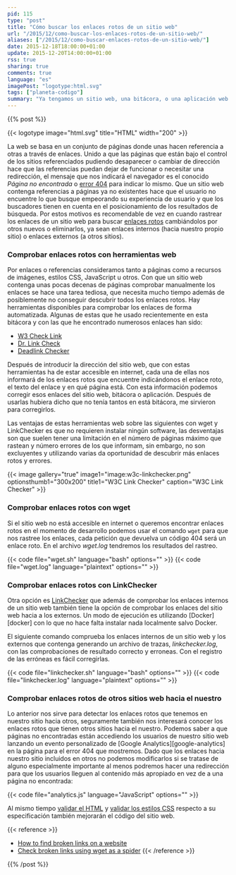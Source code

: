 ```yaml
---
pid: 115
type: "post"
title: "Cómo buscar los enlaces rotos de un sitio web"
url: "/2015/12/como-buscar-los-enlaces-rotos-de-un-sitio-web/"
aliases: ["/2015/12/como-buscar-enlaces-rotos-de-un-sitio-web/"]
date: 2015-12-18T18:00:00+01:00
update: 2015-12-20T14:00:00+01:00
rss: true
sharing: true
comments: true
language: "es"
imagePost: "logotype:html.svg"
tags: ["planeta-codigo"]
summary: "Ya tengamos un sitio web, una bitácora, o una aplicación web es recomendable comprobar cada cierto tiempo los enlaces rotos. Las páginas pueden desaparecer o cambiar de dirección y esto provocará páginas no encontradas en los enlaces que las referenciasen. Usando herramientas que automaticen la tarea podemos encontrar enlaces rotos de forma efectiva y rápida."
---
```


{{% post %}}

{{< logotype image="html.svg" title="HTML" width="200" >}}

La web se basa en un conjunto de páginas donde unas hacen referencia a otras a través de enlaces. Unido a que las páginas que están bajo el control de los sitios referenciados pudiendo desaparecer o cambiar de dirección hace que las referencias puedan dejar de funcionar o necesitar una redirección, el mensaje que nos indicará el navegador es el conocido _Página no encontrada_ o [error 404](https://es.wikipedia.org/wiki/Error_404) para indicar lo mismo. Que un sitio web contenga referencias a páginas ya no existentes hace que el usuario no encuentre lo que busque empeorando su experiencia de usuario y que los buscadores tienen en cuenta en el posicionamiento de los resultados de búsqueda. Por estos motivos es recomendable de vez en cuando rastrear los enlaces de un sitio web para buscar [enlaces rotos](https://en.wikipedia.org/wiki/Link_rot) cambiándolos por otros nuevos o eliminarlos, ya sean enlaces internos (hacia nuestro propio sitio) o enlaces externos (a otros sitios).

### Comprobar enlaces rotos con herramientas web

Por enlaces o referencias consideramos tanto a páginas como a recursos de imágenes, estilos CSS, JavaScript u otros. Con que un sitio web contenga unas pocas decenas de páginas comprobar manualmente los enlaces se hace una tarea tediosa, que necesita mucho tiempo además de posiblemente no conseguir descubrir todos los enlaces rotos. Hay herramientas disponibles para comprobar los enlaces de forma automatizada. Algunas de estas que he usado recientemente en esta bitácora y con las que he encontrado numerosos enlaces han sido:

* [W3 Check Link](https://validator.w3.org/checklink)
* [Dr. Link Check](http://www.drlinkcheck.com)
* [Deadlink Checker](http://www.deadlinkchecker.com/website-dead-link-checker.asp)

Después de introducir la dirección del sitio web, que con estas herramientas ha de estar accesible en internet, cada una de ellas nos informará de los enlaces rotos que encuentre indicándonos el enlace roto, el texto del enlace y en qué página está. Con esta información podemos corregir esos enlaces del sitio web, bitácora o aplicación. Después de usarlas hubiera dicho que no tenía tantos en está bitácora, me sirvieron para corregirlos.

Las ventajas de estas herramientas web sobre las siguientes con wget y LinkChecker es que no requieren instalar ningún software, las desventajas son que suelen tener una limitación en el número de páginas máximo que rastean y número errores de los que informam, sin embargo, no son excluyentes y utilizando varias da oportunidad de descubrir más enlaces rotos y errores.

{{< image
    gallery="true"
    image1="image:w3c-linkchecker.png" optionsthumb1="300x200" title1="W3C Link Checker"
    caption="W3C Link Checker" >}}

### Comprobar enlaces rotos con wget

Si el sitio web no está accesible en internet o queremos encontrar enlaces rotos en el momento de desarrollo podemos usar el comando <code>wget</code> para que nos rastree los enlaces, cada petición que devuelva un código 404 será un enlace roto. En el archivo _wget.log_ tendremos los resultados del rastreo.

{{< code file="wget.sh" language="bash" options="" >}}
{{< code file="wget.log" language="plaintext" options="" >}}

### Comprobar enlaces rotos con LinkChecker

Otra opción es [LinkChecker](https://github.com/linkchecker/linkchecker) que además de comprobar los enlaces internos de un sitio web también tiene la opción de comprobar los enlaces del sitio web hacia a los externos. Un modo de ejecución es utilizando [Docker][docker] con lo que no hace falta instalar nada localmente salvo Docker.

El siguiente comando comprueba los enlaces internos de un sitio web y los externos que contenga generando un archivo de trazas, _linkchecker.log_, con las comprobaciones de resultado correcto y erroneas. Con el registro de las erróneas es fácil corregirlas.

{{< code file="linkchecker.sh" language="bash" options="" >}}
{{< code file="linkchecker.log" language="plaintext" options="" >}}

### Comprobar enlaces rotos de otros sitios web hacia el nuestro

Lo anterior nos sirve para detectar los enlaces rotos que tenemos en nuestro sitio hacia otros, seguramente también nos interesará conocer los enlaces rotos que tienen otros sitios hacia el nuestro. Podemos saber a que páginas no encontradas están accediendo los usuarios de nuestro sitio web lanzando un evento personalizado de [Google Analytics][google-analytics] en la página para el error 404 que mostremos. Dado que los enlaces hacia nuestro sitio incluidos en otros no podemos modificarlos si se tratase de alguno especialmente importante al menos podremos hacer una redirección para que los usuarios lleguen al contenido más apropiado en vez de a una página no encontrada:

{{< code file="analytics.js" language="JavaScript" options="" >}}

Al mismo tiempo [validar el HTML](https://validator.w3.org/) y [validar los estilos CSS](http://jigsaw.w3.org/css-validator/) respecto a su especificación también mejorarán el código del sitio web.

{{< reference >}}
* [How to find broken links on a website](https://stackoverflow.com/questions/65515/how-to-find-broken-links-on-a-website)
* [Check broken links using wget as a spider](http://www.commandlinefu.com/commands/view/8234/check-broken-links-using-wget-as-a-spider)
{{< /reference >}}

{{% /post %}}
